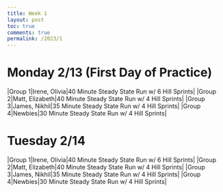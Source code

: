 ```yaml
---
title: Week 1
layout: post
toc: true 
comments: true
permalink: /2023/1
---
```


# Monday 2/13 (First Day of Practice)

|Group 1|Irene, Olivia|40 Minute Steady State Run w/ 6 Hill Sprints|
|Group 2|Matt, Elizabeth|40 Minute Steady State Run w/ 4 Hill Sprints|
|Group 3|James, Nikhil|35 Minute Steady State Run w/ 4 Hill Sprints|
|Group 4|Newbies|30 Minute Steady State Run w/ 4 Hill Sprints|

# Tuesday 2/14

|Group 1|Irene, Olivia|40 Minute Steady State Run w/ 6 Hill Sprints|
|Group 2|Matt, Elizabeth|40 Minute Steady State Run w/ 4 Hill Sprints|
|Group 3|James, Nikhil|35 Minute Steady State Run w/ 4 Hill Sprints|
|Group 4|Newbies|30 Minute Steady State Run w/ 4 Hill Sprints|
